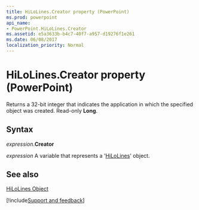 ```yaml
---
title: HiLoLines.Creator property (PowerPoint)
ms.prod: powerpoint
api_name:
- PowerPoint.HiLoLines.Creator
ms.assetid: e5a3633b-b4c7-40f7-a957-d19276f1e261
ms.date: 06/08/2017
localization_priority: Normal
---
```



# HiLoLines.Creator property (PowerPoint)

Returns a 32-bit integer that indicates the application in which the specified object was created. Read-only  **Long**.


## Syntax

_expression_.**Creator**

_expression_ A variable that represents a '[HiLoLines](PowerPoint.HiLoLines.md)' object.


## See also


[HiLoLines Object](PowerPoint.HiLoLines.md)

[!include[Support and feedback](~/includes/feedback-boilerplate.md)]